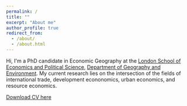 ```yaml
---
permalink: /
title: ""
excerpt: "About me"
author_profile: true
redirect_from: 
  - /about/
  - /about.html
---
```


Hi, I'm a PhD candidate in Economic Geography at the [London School of Economics and Political Science](https://lse.ac.uk), [Department of Geography and Environment](https://www.lse.ac.uk/geography-and-environment). My current research lies on the intersection of the fields of international trade, development econonomics, urban economics, and resource economics. 

[Download CV here](https://onlinelibrary.wiley.com/doi/epdf/10.1111/jors.12269)
